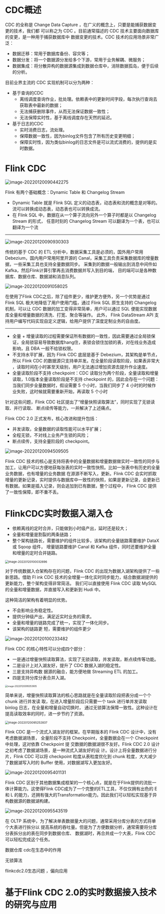 # CDC概述

CDC 的全称是 Change Data Capture ，在广义的概念上，只要是能捕获数据变更的技术，我们都 可以称之为 CDC 。目前通常描述的 CDC 技术主要面向数据库的变更，是一种用于捕获数据库中 数据变更的技术。CDC 技术的应用场景非常广泛： 

- 数据迁移：常用于数据库备份、容灾等； 
- 数据分发：将一个数据源分发给多个下游，常用于业务解耦、微服务； 
- 数据集成：将分散异构的数据源集成到数据仓库中，消除数据孤岛，便于后续的分析。

目前业界主流的 CDC 实现机制可以分为两种：

- 基于查询的CDC
  - 离线调度查询作业，批处理。依赖表中的更新时间字段，每次执行查询去获取表中最新的数据；
  -  无法捕获删除事件，从而无法保证数据一致性；
  - 无法保障实时性，基于离线调度存在天然的延迟。
- 基于日志的CDC
  - 实时消费日志，流处理。
  - 保障数据一致性，因为binlog文件包含了所有历史变更明细；
  - 保障实时性，因为类似binlog的日志文件是可以流式消费的，提供的是实时数据。

# Flink CDC

![image-20220120090442275](https://s2.loli.net/2022/01/20/QYbZMeN93gfP7xD.png)

Flink 有两个基础概念：Dynamic Table 和 Changelog Stream

- Dynamic Table 就是 Flink SQL 定义的动态表，动态表和流的概念是对等的。流可以转换成动态表，动态表也可以转换成流。
- 在 Flink SQL 中，数据在从一个算子流向另外一个算子时都是以 Changelog Stream 的形式， 任意时刻的 Changelog Stream 可以翻译为一个表，也可以翻译为一个流

---



![image-20220120090930303](https://s2.loli.net/2022/01/20/AxjiMnqNkwY1LbJ.png)

传统的基于 CDC 的 ETL 分析中，数据采集工具是必须的，国外用户常用 Debezium，国内用户常用阿里开源的 Canal，采集工具负责采集数据库的增量数据，一些采集工具也支持全量数据同步。 采集到的数据一般输出到消息中间件如Kafka，然后Flink计算引擎再去消费数据并写入到目的端， 目的端可以是各种数据库、数据仓库、数据湖和消息队列。

![image-20220120091058025](https://s2.loli.net/2022/01/20/YpZHdm5DGejQz8c.png)

在使用了Flink CDC之后，除了组件更少，维护更方便外，另一个优势是通过 Flink SQL 极大地降低了用户使用门槛，通过 Flink SQL 原生支持的 Changelog 机制，可以让 CDC 数据的加工变得非常简单，用户可以通过 SQL 便能实现数据库全量和增量数据的清洗、打宽、聚合等操作。 此外， Flink DataStream API 支持用户编写代码实现自定义逻辑，给用户提供了深度定制业务的自由度。

---

- 全量 + 增量读取的过程需要保证所有数据的一致性，因此需要通过全局锁保证，全局锁容易导致数据库hang住，表锁会锁住加锁的表，对在线业务造成影响，且 DBA 一般不给锁权限。
-  不支持水平扩展，因为 Flink CDC 底层是基于 Debezium，其架构是单节点，所以 Flink CDC 的数据源只支持单并发。在全量阶段读取阶段，如果表非常大 ，读取时间在小时甚至天级别，用户无法通过增加资源去提升作业速度。 
- 全量读取阶段不支持 checkpoint：CDC 读取分为两个阶段，全量读取和增量读取，1.0版本全量读取阶段是不支持 checkpoint 的，因此会存在一个问题：当我们同步全量数据时，假设需要 5 个小时，当我们同步了 4 小时的时候作业失败，这时候就需要重新开始，再读取 5 个小时

 针对这些问题，Flink CDC 社区提出了“增量快照读取算法”，同时实现了无锁读取、并行读取、 断点续传等能力，一并解决了上述痛点。

Flink CDC 2.0 正式发布，核心改进和提升包括：

- 并发读取，全量数据的读取性能可以水平扩展； 
- 全程无锁，不对线上业务产生锁的风险； 
- 断点续传，支持全量阶段的 checkpoint。

![image-20220120094509505](https://s2.loli.net/2022/01/20/VWP4NTaShUOxopr.png)

Flink CDC 技术的核心是支持将表中的全量数据和增量数据做实时一致性的同步与加工，让用户可以方便地获每张表的实时一致性快照。比如一张表中有历史的全量业务数据，也有增量的业务数据 在源源不断写入，更新。Flink CDC 会实时抓取增量的更新记录，实时提供与数据库中一致性的快照，如果是更新记录，会更新已有数据。如果是插入记录，则会追加到已有数据，整个过程中， Flink CDC 提供了一致性保障，即不重不丢。

# FlinkCDC实时数据入湖入仓

-  依赖离线的定时合并，只能做到小时级产出，延时还是较大； 
- 全量和增量是割裂的两条链路； 
-  整个架构链路长，需要维护的组件比较多，该架构的全量链路需要维护 DataX 或 Sqoop 组件， 增量链路要维护 Canal 和 Kafka 组件，同时还要维护全量和增量的定时合并链路。

<img src="https://s2.loli.net/2022/01/20/dnoA1pKER8acFG2.png" alt="image-20220120100032696" style="zoom: 67%;" />

对于传统数据入仓架构存在的问题，Flink CDC 的出现为数据入湖架构提供了一些新思路。借助 Fl ink CDC 技术的全增量一体化实时同步能力，结合数据湖提供的更新能力，整个架构变得非常简洁。 我们可以直接使用 Flink CDC 读取 MySQL 的全量和增量数据，并直接写入和更新到 Hudi 中。 

这种简洁的架构有着明显的优势。

- 不会影响业务稳定性。
- 提供分钟级产出，满足近实时业务的需求。
- 全量和增量的链路完成了统一，实现了一体化同步。
- 该架构的链路更 短，需要维护的组件更少

![image-20220120100233482](https://s2.loli.net/2022/01/20/1FRBJSqPM9uc3Yk.png)

Flink CDC 的核心特性可以分成四个部分：

- 一是通过增量快照读取算法，实现了无锁读取，并发读取，断点续传等功能。
- 二是设计上对入湖友好，提升了 CDC 数据入湖的稳定性。
- 三是支持异构数 据源的融合，能方便地做 Streaming ETL 的加工。
- 四是支持分库分表合并入湖。

<img src="https://s2.loli.net/2022/01/20/bcSW1YFhfpkR9ot.png" alt="image-20220120095053905" style="zoom:50%;" />

简单来说，增量快照读取算法的核心思路就是在全量读取阶段把表分成一个个 chunk 进行并发读 取，在进入增量阶段后只需要一个 task 进行单并发读取 binlog 日志，在全量和增量自动切换时， 通过无锁算法保障一致性。这种设计在提高读取效率的同时，进一步节约了资源。

<img src="C:\Users\ZWH\AppData\Roaming\Typora\typora-user-images\image-20220120095252837.png" alt="image-20220120095252837" style="zoom: 67%;" />

Flink CDC 是一个流式入湖友好的框架。在早期版本的 Flink CDC 设计中，没有考虑数据湖场景， 全量阶段不支持 Checkpoint，全量数据会在一个 Checkpoint 中处理，这对依靠 Checkpoint 提 交数据的数据湖很不友好。Flink CDC 2.0 设计之初考虑了数据湖场景，是一种流式入湖友好的设 计。设计上将全量数据进行分片，Flink CDC 可以将 checkpoint 粒度从表粒度优化到 chunk 粒度，大大减少了数据湖写入时的 Buffer 使用，对数据湖写入更加友好。

![image-20220120095401131](https://s2.loli.net/2022/01/20/Z8WlQLPURXFVt1n.png)

Flink CDC 区别于其他数据集成框架的一个核心点，就是在于Flink提供的流批一体计算能力。这使得Flink CDC成为了一个完整的ETL工具，不仅仅拥有出色的 E和 L 的能力，还拥有强大的Transformation能力。因此我们可以轻松实现基于异构数据源的数据湖构建。

![image-20220120095543519](https://s2.loli.net/2022/01/20/mFPDg1AsKjrizVb.png)

在 OLTP 系统中，为了解决单表数据量大的问题，通常采用分库分表的方式将单个大表进行拆分以 提高系统的吞吐量。但是为了方便数据分析，通常需要将分库分表拆分出的表在同步到数据仓库、 数据湖时，再合并成一个大表，Flink CDC 可以轻松完成这个任务。





数据仓库  cdc在生态中的作用

无锁算法

flinkcdc2.0生态问题 ，偏向应用



# 基于Flink CDC 2.0的实时数据接入技术的研究与应用
